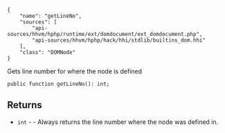 ``` yamlmeta
{
    "name": "getLineNo",
    "sources": [
        "api-sources/hhvm/hphp/runtime/ext/domdocument/ext_domdocument.php",
        "api-sources/hhvm/hphp/hack/hhi/stdlib/builtins_dom.hhi"
    ],
    "class": "DOMNode"
}
```




Gets line number for where the node is defined




``` Hack
public function getLineNo(): int;
```




## Returns




+ ` int ` - - Always returns the line number where the node was defined
  in.
<!-- HHAPIDOC -->
